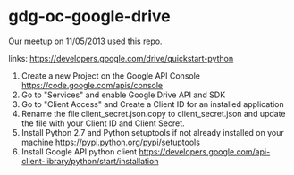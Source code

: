 gdg-oc-google-drive
===================

Our meetup on 11/05/2013 used this repo.

links: https://developers.google.com/drive/quickstart-python


1. Create a new Project on the Google API Console
https://code.google.com/apis/console
2. Go to "Services" and enable Google Drive API and SDK
3. Go to "Client Access" and Create a Client ID for an installed application
4. Rename the file client_secret.json.copy to client_secret.json and update the file with your Client ID and Client
Secret.
5. Install Python 2.7 and Python setuptools if not already installed on your machine
 https://pypi.python.org/pypi/setuptools
6. Install Google API python client
 https://developers.google.com/api-client-library/python/start/installation

